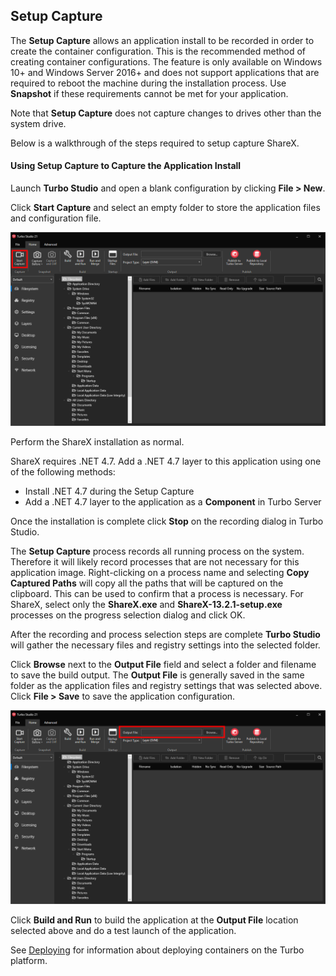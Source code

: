 ## Setup Capture

The **Setup Capture** allows an application install to be recorded in order to create the container configuration. This is the recommended method of creating container configurations. The feature is only available on Windows 10+ and Windows Server 2016+ and does not support applications that are required to reboot the machine during the installation process. Use **Snapshot** if these requirements cannot be met for your application.

Note that **Setup Capture** does not capture changes to drives other than the system drive.

Below is a walkthrough of the steps required to setup capture ShareX.

#### Using Setup Capture to Capture the Application Install

Launch **Turbo Studio** and open a blank configuration by clicking **File > New**.

Click **Start Capture** and select an empty folder to store the application files and configuration file.

![Turbo Studio Setup Capture Start](../../images/setupcapture.png)

Perform the ShareX installation as normal.

ShareX requires .NET 4.7. Add a .NET 4.7 layer to this application using one of the following methods:

- Install .NET 4.7 during the Setup Capture
- Add a .NET 4.7 layer to the application as a **Component** in Turbo Server

Once the installation is complete click **Stop** on the recording dialog in Turbo Studio.

The **Setup Capture** process records all running process on the system. Therefore it will likely record processes that are not necessary for this application image. Right-clicking on a process name and selecting **Copy Captured Paths** will copy all the paths that will be captured on the clipboard. This can be used to confirm that a process is necessary. For ShareX, select only the **ShareX.exe** and **ShareX-13.2.1-setup.exe** processes on the progress selection dialog and click OK.

After the recording and process selection steps are complete **Turbo Studio** will gather the necessary files and registry settings into the selected folder.

Click **Browse** next to the **Output File** field and select a folder and filename to save the build output. The **Output File** is generally saved in the same folder as the application files and registry settings that was selected above. Click **File > Save** to save the application configuration.

![Turbo Studio Setup Capture Set Output File](../../images/setoutput.png)

Click **Build and Run** to build the application at the **Output File** location selected above and do a test launch of the application.

See [Deploying](../../deploying/overview/overview.html) for information about deploying containers on the Turbo platform.
